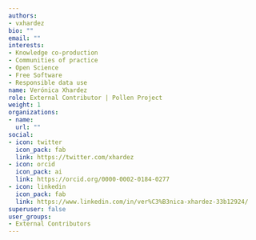 ```yaml
---
authors:
- vxhardez
bio: ""
email: ""
interests:
- Knowledge co-production
- Communities of practice
- Open Science
- Free Software
- Responsible data use
name: Verónica Xhardez
role: External Contributor | Pollen Project
weight: 1
organizations:
- name: 
  url: ""
social:
- icon: twitter
  icon_pack: fab
  link: https://twitter.com/xhardez
- icon: orcid
  icon_pack: ai
  link: https://orcid.org/0000-0002-0184-0277
- icon: linkedin
  icon_pack: fab
  link: https://www.linkedin.com/in/ver%C3%B3nica-xhardez-33b12924/
superuser: false
user_groups:
- External Contributors
---
```


